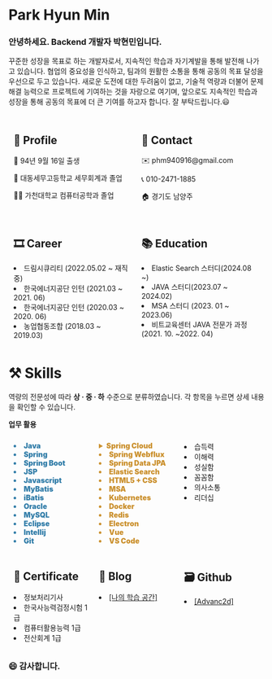 # Park Hyun Min

### 안녕하세요. Backend 개발자 박현민입니다.

꾸준한 성장을 목표로 하는 개발자로서, 지속적인 학습과 자기계발을 통해 발전해 나가고 있습니다. 협업의 중요성을 인식하고, 팀과의 원활한 소통을 통해 공동의 목표 달성을 우선으로 두고 있습니다. 새로운 도전에 대한 두려움이 없고, 기술적 역량과 더불어 문제 해결 능력으로 프로젝트에 기여하는 것을 자랑으로 여기며, 앞으로도 지속적인 학습과 성장을 통해 공동의 목표에 더 큰 기여를 하고자 합니다. 잘 부탁드립니다.😃

<div style="display: flex;">
    <div style="flex: 1; padding: 10px;">
        <h2>👦 Profile</h2>
        <p>👶  94년 9월 16일 출생</p>
        <p>🏫  대동세무고등학교 세무회계과 졸업</p>
        <p>👨‍🎓  가천대학교 컴퓨터공학과 졸업</p>
    </div>
    <div style="flex: 1; padding: 10px;">
        <h2>👋 Contact</h2>
        <p>✉️ phm940916@gmail.com</p>
        <p>📞 010-2471-1885</p>
        <p>🏠 경기도 남양주</p>
    </div>
</div>

<div style="display: flex;">
    <div style="flex: 1; padding: 10px;">
        <h2>🎞 Career</h2>
        <li>드림시큐리티 (2022.05.02 ~ 재직 중)</li>
        <li>한국에너지공단 인턴 (2021.03 ~ 2021. 06)</li>
        <li>한국에너지공단 인턴 (2020.03 ~ 2020. 06)</li>
        <li>농업협동조합  (2018.03 ~ 2019.03)</li>
    </div>
    <div style="flex: 1; padding: 10px;">
        <h2>📚 Education</h2>
        <li>Elastic Search 스터디(2024.08 ~)</li>
        <li>JAVA 스터디(2023.07 ~ 2024.02)</li>
        <li>MSA 스터디 (2023. 01 ~ 2023.06)</li>
        <li>비트교육센터 JAVA 전문가 과정 (2021. 10. ~2022. 04)</li>
    </div>
</div>

# ⚒️ Skills
역량의 전문성에 따라 **상 · 중 · 하** 수준으로 분류하였습니다. 각 항목을 누르면 상세 내용을 확인할 수 있습니다. 

**업무 활용**
<div style="display: flex;">
    <div style="flex: 1; padding: 10px; 
                font-weight: 900;
                color: rgba(51, 126, 169, 1);
                fill: rgba(51, 126, 169, 1);">
        <li>Java</li>
        <li>Spring</li>
        <li>Spring Boot</li>
        <li>JSP</li>
        <li>Javascript</li>
        <li>MyBatis</li>
        <li>iBatis</li>
        <li>Oracle</li>
        <li>MySQL</li>
        <li>Eclipse</li>
        <li>Intellij</li>
        <li>Git</li>
    </div>
    <div style="flex: 1; padding: 10px; 
                font-weight: 900;
                color: rgba(203, 145, 47, 1);
                fill: rgba(203, 145, 47, 1)">
        <details>
            <summary>Spring Cloud</summary>
            <ul>
                <li>Config</li>
                <li>Eureka</li>
                <li>Gateway</li>
                <li>OpenFeign</li>
            </ul>
        </details>
        <li>Spring Webflux</li>
        <li>Spring Data JPA</li>
        <li>Elastic Search</li>
        <li>HTML5 + CSS</li>
        <li>MSA</li>
        <li>Kubernetes</li>
        <li>Docker</li>
        <li>Redis</li>
        <li>Electron</li>
        <li>Vue</li>
        <li>VS Code</li>
    </div>
    <div style="flex: 1; padding: 10px;">
        <li>습득력</li>
        <li>이해력</li>
        <li>성실함</li>
        <li>꼼꼼함</li>
        <li>의사소통</li>
        <li>리더십</li>
    </div>
</div>

<div style="display: flex;">
    <div style="flex: 1; padding: 10px;">
        <h2>📑 Certificate</h2>
        <li>정보처리기사</li>
        <li>한국사능력검정시험 1급</li>
        <li>컴퓨터활용능력 1급</li>
        <li>전산회계 1급</li>
    </div>
    <div style="flex: 1; padding: 10px;">
        <h2>📝 Blog</h2>
        <li>
            <a  href="https://advanc2d.notion.site/a7dcc6e5c5ef46529eec2f132cc67cc2">
                [나의 학습 공간]
            </a>
        </li>
    </div>
    <div style="flex: 1; padding: 10px;">
        <h2>🗃 Github</h2>
        <li>
            <a  href="https://github.com/Advanc2d">
                [Advanc2d]
            </a>
        </li>
    </div>
</div>


### 😄 감사합니다.